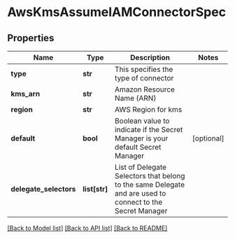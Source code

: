 # AwsKmsAssumeIAMConnectorSpec

## Properties
Name | Type | Description | Notes
------------ | ------------- | ------------- | -------------
**type** | **str** | This specifies the type of connector | 
**kms_arn** | **str** | Amazon Resource Name (ARN) | 
**region** | **str** | AWS Region for kms | 
**default** | **bool** | Boolean value to indicate if the Secret Manager is your default Secret Manager | [optional] 
**delegate_selectors** | **list[str]** | List of Delegate Selectors that belong to the same Delegate and are used to connect to the Secret Manager | 

[[Back to Model list]](../README.md#documentation-for-models) [[Back to API list]](../README.md#documentation-for-api-endpoints) [[Back to README]](../README.md)

